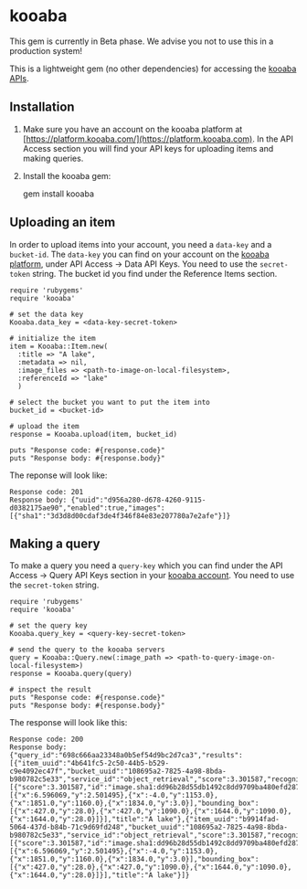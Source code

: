 # kooaba

This gem is currently in Beta phase. We advise you not to use this in a production system!

This is a lightweight gem (no other dependencies) for accessing the [kooaba APIs](http://kooaba.github.com).

## Installation

1. Make sure you have an account on the kooaba platform at [https://platform.kooaba.com/](https://platform.kooaba.com). In the API Access section you will find your API keys for uploading items and making queries.


2. Install the kooaba gem:


    gem install kooaba


## Uploading an item

In order to upload items into your account, you need a `data-key` and a `bucket-id`. The `data-key` you can find on your account on the [kooaba platform](https://platform.kooaba.com), under API Access -> Data API Keys. You need to use the `secret-token` string. The bucket id you find under the Reference Items section.

    require 'rubygems'
    require 'kooaba'

    # set the data key
    Kooaba.data_key = <data-key-secret-token>

    # initialize the item
    item = Kooaba::Item.new(
      :title => "A lake",
      :metadata => nil,
      :image_files => <path-to-image-on-local-filesystem>,
      :referenceId => "lake"
      )

    # select the bucket you want to put the item into
    bucket_id = <bucket-id>

    # upload the item
    response = Kooaba.upload(item, bucket_id)

    puts "Response code: #{response.code}"
    puts "Response body: #{response.body}"


The reponse will look like:

    Response code: 201
    Response body: {"uuid":"d956a280-d678-4260-9115-d0382175ae90","enabled":true,"images":[{"sha1":"3d3d8d00cdaf3de4f346f84e83e207780a7e2afe"}]}



## Making a query

To make a query you need a `query-key` which you can find under the API Access -> Query API Keys section in your [kooaba account](https://platform.kooaba.com). You need to use the `secret-token` string.

    require 'rubygems'
    require 'kooaba'

    # set the query key
    Kooaba.query_key = <query-key-secret-token>

    # send the query to the kooaba servers
    query = Kooaba::Query.new(:image_path => <path-to-query-image-on-local-filesystem>)
    response = Kooaba.query(query)

    # inspect the result
    puts "Response code: #{response.code}"
    puts "Response body: #{response.body}"


The response will look like this:

    Response code: 200
    Response body: {"query_id":"698c666aa23348a0b5ef54d9bc2d7ca3","results":[{"item_uuid":"4b641fc5-2c50-44b5-b529-c9e4092ec47f","bucket_uuid":"108695a2-7825-4a98-8bda-b980782c5e33","service_id":"object_retrieval","score":3.301587,"recognitions":[{"score":3.301587,"id":"image.sha1:dd96b28d55db1492c8dd9709ba480efd287fa122","reference_projection":[{"x":6.596069,"y":2.501495},{"x":-4.0,"y":1153.0},{"x":1851.0,"y":1160.0},{"x":1834.0,"y":3.0}],"bounding_box":[{"x":427.0,"y":28.0},{"x":427.0,"y":1090.0},{"x":1644.0,"y":1090.0},{"x":1644.0,"y":28.0}]}],"title":"A lake"},{"item_uuid":"b9914fad-5064-437d-b84b-71c9d69fd248","bucket_uuid":"108695a2-7825-4a98-8bda-b980782c5e33","service_id":"object_retrieval","score":3.301587,"recognitions":[{"score":3.301587,"id":"image.sha1:dd96b28d55db1492c8dd9709ba480efd287fa122","reference_projection":[{"x":6.596069,"y":2.501495},{"x":-4.0,"y":1153.0},{"x":1851.0,"y":1160.0},{"x":1834.0,"y":3.0}],"bounding_box":[{"x":427.0,"y":28.0},{"x":427.0,"y":1090.0},{"x":1644.0,"y":1090.0},{"x":1644.0,"y":28.0}]}],"title":"A lake"}]}
